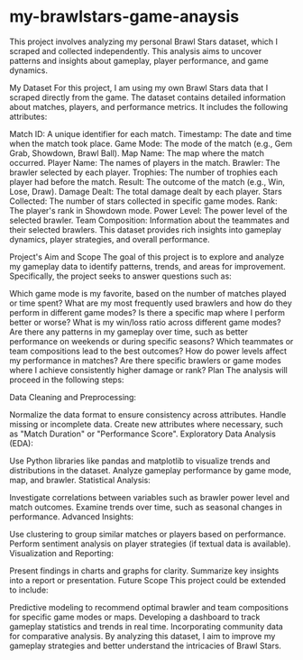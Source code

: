 # my-brawlstars-game-anaysis
This project involves analyzing my personal Brawl Stars dataset, which I scraped and collected independently. This analysis aims to uncover patterns and insights about gameplay, player performance, and game dynamics.

My Dataset
For this project, I am using my own Brawl Stars data that I scraped directly from the game. The dataset contains detailed information about matches, players, and performance metrics. It includes the following attributes:

Match ID: A unique identifier for each match.
Timestamp: The date and time when the match took place.
Game Mode: The mode of the match (e.g., Gem Grab, Showdown, Brawl Ball).
Map Name: The map where the match occurred.
Player Name: The names of players in the match.
Brawler: The brawler selected by each player.
Trophies: The number of trophies each player had before the match.
Result: The outcome of the match (e.g., Win, Lose, Draw).
Damage Dealt: The total damage dealt by each player.
Stars Collected: The number of stars collected in specific game modes.
Rank: The player's rank in Showdown mode.
Power Level: The power level of the selected brawler.
Team Composition: Information about the teammates and their selected brawlers.
This dataset provides rich insights into gameplay dynamics, player strategies, and overall performance.

Project's Aim and Scope
The goal of this project is to explore and analyze my gameplay data to identify patterns, trends, and areas for improvement. Specifically, the project seeks to answer questions such as:

Which game mode is my favorite, based on the number of matches played or time spent?
What are my most frequently used brawlers and how do they perform in different game modes?
Is there a specific map where I perform better or worse?
What is my win/loss ratio across different game modes?
Are there any patterns in my gameplay over time, such as better performance on weekends or during specific seasons?
Which teammates or team compositions lead to the best outcomes?
How do power levels affect my performance in matches?
Are there specific brawlers or game modes where I achieve consistently higher damage or rank?
Plan
The analysis will proceed in the following steps:

Data Cleaning and Preprocessing:

Normalize the data format to ensure consistency across attributes.
Handle missing or incomplete data.
Create new attributes where necessary, such as "Match Duration" or "Performance Score".
Exploratory Data Analysis (EDA):

Use Python libraries like pandas and matplotlib to visualize trends and distributions in the dataset.
Analyze gameplay performance by game mode, map, and brawler.
Statistical Analysis:

Investigate correlations between variables such as brawler power level and match outcomes.
Examine trends over time, such as seasonal changes in performance.
Advanced Insights:

Use clustering to group similar matches or players based on performance.
Perform sentiment analysis on player strategies (if textual data is available).
Visualization and Reporting:

Present findings in charts and graphs for clarity.
Summarize key insights into a report or presentation.
Future Scope
This project could be extended to include:

Predictive modeling to recommend optimal brawler and team compositions for specific game modes or maps.
Developing a dashboard to track gameplay statistics and trends in real time.
Incorporating community data for comparative analysis.
By analyzing this dataset, I aim to improve my gameplay strategies and better understand the intricacies of Brawl Stars.
